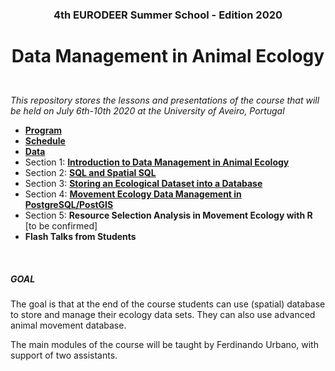 ### <p align="center">4th EURODEER Summer School - Edition 2020</p>
# <p align="center">Data Management in Animal Ecology</p>  

&nbsp;  
*This repository stores the lessons and presentations of the course that will be held on July 6th-10th 2020 at the University of Aveiro, Portugal*  

* **[Program](https://github.com/feurbano/data_management_2020/blob/master/program.md)**
* **[Schedule](https://github.com/feurbano/data_management_2020/blob/master/schedule.md)**
* **[Data](https://github.com/feurbano/data_management_2020/raw/master/sections/data/tracking_db.zip)**
* Section 1: **[Introduction to Data Management in Animal Ecology](https://github.com/feurbano/data_management_2020/tree/master/sections/section_1)**
* Section 2: **[SQL and Spatial SQL](https://github.com/feurbano/data_management_2020/tree/master/sections/section_2)**
* Section 3:  **[Storing an Ecological Dataset into a Database](https://github.com/feurbano/data_management_2020/tree/master/sections/section_3)**
* Section 4: **[Movement Ecology Data Management in PostgreSQL/PostGIS](https://github.com/feurbano/data_management_2020/blob/master/sections/section_4)**
* Section 5: **Resource Selection Analysis in Movement Ecology with R** [to be confirmed]
* **Flash Talks from Students**  

&nbsp;  

##### GOAL
The goal is that at the end of the course students can use (spatial) database to store and manage their ecology data sets. They can also use advanced animal movement database.  

The main modules of the course will be taught by Ferdinando Urbano, with support of two assistants.
